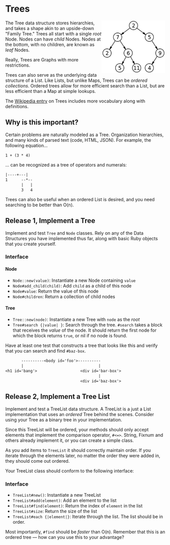 # Trees

<img src='assets/binary-tree.png' align='right' width='200px'>

The Tree data structure stores hierarchies, and takes a shape akin to an upside-down "Family Tree." Trees all start with a single _root_ Node. Nodes can have _child_ Nodes. Nodes at the bottom, with no children, are known as _leaf_ Nodes.

Really, Trees are Graphs with more restrictions.

Trees can also serve as the underlying data structure of a List. Like Lists, but unlike Maps, Trees can be _ordered collections_. Ordered trees allow for more efficient search than a List, but are less efficient than a Map at simple lookups.

The [Wikipedia entry](http://en.wikipedia.org/wiki/Tree_%28data_structure%29) on Trees includes more vocabulary along with definitions.

## Why is this important?

Certain problems are naturally modeled as a Tree. Organization hierarchies, and many kinds of parsed text (code, HTML, JSON). For example, the following equation...

```
1 + (3 * 4)
```

... can be recognized as a tree of operators and numerals:

```
|----+---|
1      --*--
       |   |
       3   4
```

Trees can also be useful when an ordered List is desired, and you need searching to be better than O(n).

## Release 1, Implement a Tree

Implement and test `Tree` and `Node` classes. Rely on any of the Data Structures you have implemented thus far, along with basic Ruby objects that you create yourself.

### Interface

#### Node

- `Node::new(value)`: Instantiate a new Node containing `value`
- `Node#add_child(child)`: Add `child` as a child of this node
- `Node#value`: Return the value of this node
- `Node#children`: Return a collection of child nodes

#### Tree

- `Tree::new(node)`: Instantiate a new Tree with `node` as the _root_
- `Tree#search {|value| }`: Search through the tree. `#search` takes a block that receives the _value_ of the node. It should return the first node for which the block returns `true`, or nil if no node is found.

Have at least one test that constructs a tree that looks like this and verify that you can search and find `#baz-box`.

```
       ----------<body id='foo'>----------
       |                                 |
<h1 id='bang'>                   <div id='bar-box'>
                                         |
                                 <div id='baz-box'>

```

## Release 2, Implement a Tree List

Implement and test a TreeList data structure. A TreeList is a just a List implementation that uses an _ordered_ Tree behind the scenes. Consider using your Tree as a binary tree in your implementation.

Since this TreeList will be ordered, your methods should only accept elements that implement the comparison operator, `#<=>`. String, Fixnum and others already implement it, or you can create a simple class.

As you add items to `TreeList` it should correctly maintain order. If you iterate through the elements later, no matter the order they were added in, they should come out ordered.

Your TreeList class should conform to the following interface:

### Interface

- `TreeList#new()`: Instantiate a new TreeList
- `TreeList#add(element)`: Add an element to the list
- `TreeList#find(element)`: Return the index of `element` in the list
- `TreeList#size`: Return the size of the list
- `TreeList#each {|element|}`: Iterate through the list. The list should be in order.

Most importantly, `#find` should be _faster_ than O(n). Remember that this is an ordered tree — how can you use this to your advantage?
